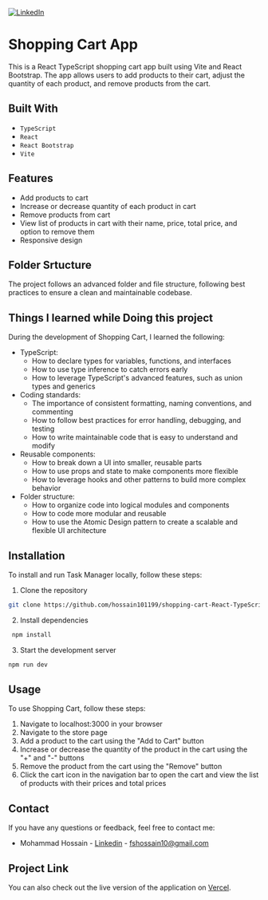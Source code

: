 [![LinkedIn][linkedin-shield]][linkedin-url]

# Shopping Cart App

This is a React TypeScript shopping cart app built using Vite and React Bootstrap. The app allows users to add products to their cart, adjust the quantity of each product, and remove products from the cart.

## Built With

- `TypeScript`
- `React`
- `React Bootstrap`
- `Vite`

## Features

- Add products to cart
- Increase or decrease quantity of each product in cart
- Remove products from cart
- View list of products in cart with their name, price, total price, and option to remove them
- Responsive design

## Folder Srtucture

The project follows an advanced folder and file structure, following best practices to ensure a clean and maintainable codebase.

## Things I learned while Doing this project

During the development of Shopping Cart, I learned the following:

- TypeScript:
  - How to declare types for variables, functions, and interfaces
  - How to use type inference to catch errors early
  - How to leverage TypeScript's advanced features, such as union types and generics
- Coding standards:
  - The importance of consistent formatting, naming conventions, and commenting
  - How to follow best practices for error handling, debugging, and testing
  - How to write maintainable code that is easy to understand and modify
- Reusable components:
  - How to break down a UI into smaller, reusable parts
  - How to use props and state to make components more flexible
  - How to leverage hooks and other patterns to build more complex behavior
- Folder structure:
  - How to organize code into logical modules and components
  - How to code more modular and reusable
  - How to use the Atomic Design pattern to create a scalable and flexible UI architecture

## Installation

To install and run Task Manager locally, follow these steps:

1. Clone the repository

```sh
git clone https://github.com/hossain101199/shopping-cart-React-TypeScript.git
```

2. Install dependencies

```sh
 npm install
```

3. Start the development server

```sh
npm run dev
```

## Usage

To use Shopping Cart, follow these steps:

1. Navigate to localhost:3000 in your browser
2. Navigate to the store page
3. Add a product to the cart using the "Add to Cart" button
4. Increase or decrease the quantity of the product in the cart using the "+" and "-" buttons
5. Remove the product from the cart using the "Remove" button
6. Click the cart icon in the navigation bar to open the cart and view the list of products with their prices and total prices

## Contact

If you have any questions or feedback, feel free to contact me:

- Mohammad Hossain - [Linkedin](https://www.linkedin.com/in/hossain1011/) - fshossain10@gmail.com

## Project Link

You can also check out the live version of the application on [Vercel](https://shopping-cart-react-type-script.vercel.app/store).

[linkedin-shield]: https://img.shields.io/badge/-LinkedIn-black.svg?style=for-the-badge&logo=linkedin&colorB=555
[linkedin-url]: https://www.linkedin.com/in/hossain1011/
